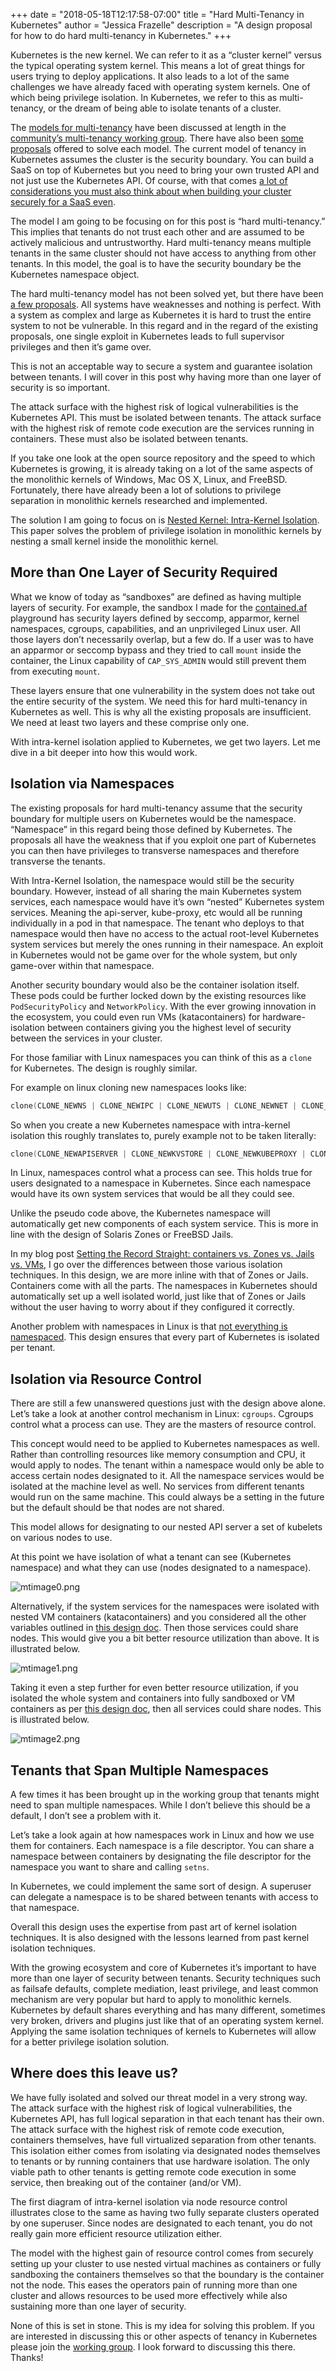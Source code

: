 +++
date = "2018-05-18T12:17:58-07:00"
title = "Hard Multi-Tenancy in Kubernetes"
author = "Jessica Frazelle"
description = "A design proposal for how to do hard multi-tenancy in Kubernetes."
+++

Kubernetes is the new kernel. We can refer to it as a “cluster kernel” versus 
the typical operating system kernel. This means a lot of great things for users 
trying to deploy applications. It also leads to a lot of the same challenges we 
have already faced with operating system kernels. One of which being privilege 
isolation. In Kubernetes, we refer to this as multi-tenancy, or the dream of 
being able to isolate tenants of a cluster.

The 
[models for multi-tenancy](https://docs.google.com/document/d/15w1_fesSUZHv-vwjiYa9vN_uyc--PySRoLKTuDhimjc/edit#heading=h.3dawx97e3hz6) 
have been discussed at length in the 
[community’s multi-tenancy working group](https://docs.google.com/document/d/1SkVdOPR4jozYDT8ro51hU3yrf1sHS8Gez73xM3PCsVo/edit). 
There have also been [some proposals](https://docs.google.com/document/d/1fj3yzmeU2eU8ZNBCUJG97dk_wC7228-e_MmdcmTNrZY/edit) 
offered to solve each model. The current model of tenancy in Kubernetes assumes 
the cluster is the security boundary. You can build a SaaS on top of Kubernetes 
but you need to bring your own trusted API and not just use the Kubernetes API. 
Of course, with that comes [a lot of considerations you must also think about
when building your cluster securely for a SaaS even](https://docs.google.com/document/d/1PjlsBmZw6Jb3XZeVyZ0781m6PV7-nSUvQrwObkvz7jg/edit).

The model I am going to be focusing on for this post is “hard multi-tenancy.” 
This implies that tenants do not trust each other and are assumed to be actively 
malicious and untrustworthy. Hard multi-tenancy means multiple tenants in the 
same cluster should not have access to anything from other tenants. In this 
model, the goal is to have the security boundary be the Kubernetes namespace object.

The hard multi-tenancy model has not been solved yet, but there have been
[a few proposals](https://docs.google.com/document/d/1fj3yzmeU2eU8ZNBCUJG97dk_wC7228-e_MmdcmTNrZY/edit ). 
All systems have weaknesses and nothing is perfect. With a system as complex and 
large as Kubernetes it is hard to trust the entire system to not be vulnerable. 
In this regard and in the regard of the existing proposals, one single exploit 
in Kubernetes leads to full supervisor privileges and then it’s game over.

This is not an acceptable way to secure a system and guarantee isolation 
between tenants. I will cover in this post why having more than one layer of 
security is so important. 

The attack surface with the highest risk of logical vulnerabilities is the 
Kubernetes API. This must be isolated between tenants. The attack surface with 
the highest risk of remote code execution are the services running in containers. 
These must also be isolated between tenants.

If you take one look at the open source repository and the speed to which 
Kubernetes is growing, it is already taking on a lot of the same aspects of 
the monolithic kernels of Windows, Mac OS X, Linux, and FreeBSD. Fortunately, 
there have already been a lot of solutions to privilege separation in monolithic
kernels researched and implemented.

The solution I am going to focus on is 
[Nested Kernel: Intra-Kernel Isolation](http://nathandautenhahn.com/downloads/publications/asplos200-dautenhahn.pdf).
This paper solves the problem of privilege isolation in monolithic kernels by 
nesting a small kernel inside the monolithic kernel.

## More than One Layer of Security Required

What we know of today as “sandboxes” are defined as having multiple layers of 
security. For example, the sandbox I made for the
[contained.af](https://contained.af) playground has 
security layers defined by seccomp, apparmor, kernel namespaces, cgroups, 
capabilities, and an unprivileged Linux user. All those layers don’t necessarily 
overlap, but a few do. If a user was to have an apparmor or seccomp bypass and 
they tried to call `mount` inside the container, the Linux capability of 
`CAP_SYS_ADMIN` would still prevent them from executing `mount`. 

These layers ensure that one vulnerability in the system does not take out the 
entire security of the system. We need this for hard multi-tenancy in Kubernetes 
as well. This is why all the existing proposals are insufficient. We need at 
least two layers and these comprise only one.

With intra-kernel isolation applied to Kubernetes, we get two layers. Let me 
dive in a bit deeper into how this would work.

## Isolation via Namespaces

The existing proposals for hard multi-tenancy assume that the security boundary 
for multiple users on Kubernetes would be the namespace. “Namespace” in this 
regard being those defined by Kubernetes. The proposals all have the weakness 
that if you exploit one part of Kubernetes you can then have privileges to 
transverse namespaces and therefore transverse the tenants.

With Intra-Kernel Isolation, the namespace would still be the security boundary. 
However, instead of all sharing the main Kubernetes system services, each 
namespace would have it’s own “nested” Kubernetes system services. Meaning 
the api-server, kube-proxy, etc would all be running individually in a pod 
in that namespace. The tenant who deploys to that namespace would then have 
no access to the actual root-level Kubernetes system services but merely the 
ones running in their namespace. An exploit in Kubernetes would not be game 
over for the whole system, but only game-over within that namespace. 

Another security boundary would also be the container isolation itself. These 
pods could be further locked down by the existing resources like 
`PodSecurityPolicy` and `NetworkPolicy`. With the ever growing innovation in 
the ecosystem, you could even run VMs (katacontainers) for hardware-isolation 
between containers giving you the highest level of security between the services 
in your cluster.

For those familiar with Linux namespaces you can think of this as a `clone` 
for Kubernetes. The design is roughly similar.

For example on linux cloning new namespaces looks like:

```c
clone(CLONE_NEWNS | CLONE_NEWIPC | CLONE_NEWUTS | CLONE_NEWNET | CLONE_NEWPID… )
```

So when you create a new Kubernetes namespace with intra-kernel isolation this 
roughly translates to, purely example not to be taken literally:

```c
clone(CLONE_NEWAPISERVER | CLONE_NEWKVSTORE | CLONE_NEWKUBEPROXY | CLONE_NEWKUBEDNS…)
```

In Linux, namespaces control what a process can see. This holds true for users 
designated to a namespace in Kubernetes. Since each namespace would have its 
own system services that would be all they could see. 

Unlike the pseudo code above, the Kubernetes namespace will automatically get 
new components of each system service. This is more in line with the design of 
Solaris Zones or FreeBSD Jails. 

In my blog post 
[Setting the Record Straight: containers vs. Zones vs. Jails vs. VMs](https://blog.jessfraz.com/post/containers-zones-jails-vms/), 
I go over the differences between those various isolation techniques. 
In this design, we are more inline with that of Zones or Jails. Containers come 
with all the parts. The namespaces in Kubernetes should automatically set up a 
well isolated world, just like that of Zones or Jails without the user having 
to worry about if they configured it correctly.

Another problem with namespaces in Linux is that 
[not everything is namespaced](https://blog.jessfraz.com/post/two-objects-not-namespaced-linux-kernel/). 
This design ensures that every part of Kubernetes is isolated per tenant.

## Isolation via Resource Control

There are still a few unanswered questions just with the design above alone. 
Let’s take a look at another control mechanism in Linux: `cgroups`. 
Cgroups control what a process can use. They are the masters of resource control. 

This concept would need to be applied to Kubernetes namespaces as well. Rather 
than controlling resources like memory consumption and CPU, it would apply to 
nodes. The tenant within a namespace would only be able to access certain nodes
designated to it. All the namespace services would be isolated at the machine 
level as well. No services from different tenants would run on the same machine. 
This could always be a setting in the future but the default should be that 
nodes are not shared.

This model allows for designating to our nested API server a set of kubelets 
on various nodes to use. 

At this point we have isolation of what a tenant can see (Kubernetes namespace)
and what they can use (nodes designated to a namespace).

![mtimage0.png](/img/mtimage0.png)

Alternatively, if the system services for the namespaces were isolated with 
nested VM containers (katacontainers) and you considered all the other variables 
outlined in [this design doc](https://docs.google.com/document/d/1PjlsBmZw6Jb3XZeVyZ0781m6PV7-nSUvQrwObkvz7jg/edit). Then those services could share nodes. This
would give you a bit better resource utilization than above. It is illustrated below.


![mtimage1.png](/img/mtimage1.png)


Taking it even a step further for even better resource utilization, if you 
isolated the whole system and containers into fully sandboxed or VM containers 
as per [this design doc](https://docs.google.com/document/d/1PjlsBmZw6Jb3XZeVyZ0781m6PV7-nSUvQrwObkvz7jg/edit), then all services could share nodes. This is illustrated below.

![mtimage2.png](/img/mtimage2.png)

## Tenants that Span Multiple Namespaces

A few times it has been brought up in the working group that tenants might need 
to span multiple namespaces. While I don’t believe this should be a default, 
I don’t see a problem with it.

Let’s take a look again at how namespaces work in Linux and how we use them 
for containers. Each namespace is a file descriptor. You can share a namespace 
between containers by designating the file descriptor for the namespace you want
to share and calling `setns`.

In Kubernetes, we could implement the same sort of design. A superuser can 
delegate a namespace is to be shared between tenants with access to that namespace.

Overall this design uses the expertise from past art of kernel isolation
techniques. It is also designed with the lessons learned from past kernel 
isolation techniques.

With the growing ecosystem and core of Kubernetes it’s important to have more 
than one layer of security between tenants. Security techniques such as failsafe
defaults, complete mediation, least privilege, and least common mechanism are 
very popular but hard to apply to monolithic kernels. Kubernetes by default 
shares everything and has many different, sometimes very broken, drivers and 
plugins just like that of an operating system kernel. Applying the same 
isolation techniques of kernels to Kubernetes will allow for a better privilege 
isolation solution.

## Where does this leave us?

We have fully isolated and solved our threat model in a very strong way. 
The attack surface with the highest risk of logical vulnerabilities, the 
Kubernetes API, has full logical separation in that each tenant has their own. 
The attack surface with the highest risk of remote code execution, containers 
themselves, have full virtualized separation from other tenants. This isolation
either comes from isolating via designated nodes themselves to tenants or by 
running containers that use hardware isolation. The only viable path to other 
tenants is getting remote code execution in some service, then breaking out of 
the container (and/or VM).

The first diagram of intra-kernel isolation via node resource control illustrates 
close to the same as having two fully separate clusters operated by one superuser.
Since nodes are designated to each tenant, you do not really gain more efficient 
resource utilization either. 

The model with the highest gain of resource control comes from securely setting
up your cluster to use nested virtual machines as containers or fully sandboxing 
the containers themselves so that the boundary is the container not the node. 
This eases the operators pain of running more than one cluster and allows 
resources to be used more effectively while also sustaining more than one
layer of security.

None of this is set in stone. This is my idea for solving this problem. If
you are interested in discussing this or other aspects of tenancy in Kubernetes
please join the [working group](https://github.com/kubernetes/community/tree/master/wg-multitenancy). I look forward to discussing this there. Thanks!

